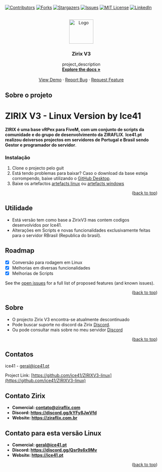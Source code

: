 <!-- Improved compatibility of back to top link: See: https://github.com/othneildrew/Best-README-Template/pull/73 -->
<a name="readme-top"></a>
<!--
*** Thanks for checking out the Best-README-Template. If you have a suggestion
*** that would make this better, please fork the repo and create a pull request
*** or simply open an issue with the tag "enhancement".
*** Don't forget to give the project a star!
*** Thanks again! Now go create something AMAZING! :D
-->



<!-- PROJECT SHIELDS -->
<!--
*** I'm using markdown "reference style" links for readability.
*** Reference links are enclosed in brackets [ ] instead of parentheses ( ).
*** See the bottom of this document for the declaration of the reference variables
*** for contributors-url, forks-url, etc. This is an optional, concise syntax you may use.
*** https://www.markdownguide.org/basic-syntax/#reference-style-links
-->
[![Contributors][contributors-shield]][contributors-url]
[![Forks][forks-shield]][forks-url]
[![Stargazers][stars-shield]][stars-url]
[![Issues][issues-shield]][issues-url]
[![MIT License][license-shield]][license-url]
[![LinkedIn][linkedin-shield]][linkedin-url]



<!-- PROJECT LOGO -->
<br />
<div align="center">
  <a href="https://github.com/ice41/ZIRIXV3-linux">
    <img src="https://github.com/ice41/ZIRIXV3-linux/assets/1908605/8b2b4009-fc7a-4a15-b228-3f66adf16f6c" alt="Logo" width="80" height="80">
  </a>

<h3 align="center">Zirix V3</h3>

  <p align="center">
    project_description
    <br />
    <a href="https://github.com/ice41/ZIRIXV3-linux"><strong>Explore the docs »</strong></a>
    <br />
    <br />
    <a href="https://github.com/ice41/ZIRIXV3-linux">View Demo</a>
    ·
    <a href="https://github.com/ice41/ZIRIXV3-linux/issues">Report Bug</a>
    ·
    <a href="https://github.com/ice41/ZIRIXV3-linux/issues">Request Feature</a>
  </p>
</div>

<!-- ABOUT THE PROJECT -->
## Sobre o projeto

# ZIRIX V3 - Linux Version by Ice41
**ZIRIX é uma base vRPex para FiveM, com um conjunto de scripts da comunidade e do grupo de desenvolvimento da ZIRAFLIX**.
**Ice41.pt realizou deiversos projectos em servidores de Portugal e Brasil sendo Gestor e programador do servidor**.

### Instalação

1. Clone o projecto pelo guit
2. Está tendo problemas para baixar?
Caso o download da base esteja corrompendo, baixe utilizando o [GitHub Desktop](https://desktop.github.com).
3. Baixe os artefactos [artefacts linux](https://runtime.fivem.net/artifacts/fivem/build_proot_linux/master/) ou [artefacts windows](https://runtime.fivem.net/artifacts/fivem/build_server_windows/master/)

<p align="right">(<a href="#readme-top">back to top</a>)</p>



<!-- USAGE EXAMPLES -->
## Utilidade

- Está versão tem como base a ZirixV3 mas contem codigos desenvolvidos por Ice41.
- Alterações em Scripts e novas funcionalidades exclusivamente feitas para o servidor RBrasil (Republica do brasil).



<!-- ROADMAP -->
## Roadmap

- [x] Conversão para rodagem em Linux
- [x] Melhorias em diversas funcionalidades
- [x] Melhorias de Scripts

See the [open issues](https://github.com/ice41/ZIRIXV3-linux/issues) for a full list of proposed features (and known issues).

<p align="right">(<a href="#readme-top">back to top</a>)</p>



<!-- CONTRIBUTING -->
## Sobre
- O projecto Zirix V3 encontra-se atualmente descontinuado
- Pode buscar suporte no discord da Zirix [Discord](https://discord.gg/kYFy8JwVfd). 
- Ou pode consultar mais sobre no meu servidor [Discord](https://discord.gg/Qsr9s6x9Mv)

<p align="right">(<a href="#readme-top">back to top</a>)</p>



<!-- CONTACT -->
## Contatos

ice41 - geral@ice41.pt

Project Link: [https://github.com/ice41/ZIRIXV3-linux](https://github.com/ice41/ZIRIXV3-linux)

## Contato Zirix
- **Comercial: contato@ziraflix.com**
- **Discord: https://discord.gg/kYFy8JwVfd**
- **Website: https://ziraflix.com.br**

## Contato para esta versão Linux
- **Comercial: geral@ice41.pt**
- **Discord: https://discord.gg/Qsr9s6x9Mv**
- **Website: https://ice41.pt**

<p align="right">(<a href="#readme-top">back to top</a>)</p>


<!-- MARKDOWN LINKS & IMAGES -->
<!-- https://www.markdownguide.org/basic-syntax/#reference-style-links -->
[contributors-shield]: https://img.shields.io/github/contributors/ice41/ZIRIXV3-linux.svg?style=for-the-badge
[contributors-url]: https://github.com/ice41/ZIRIXV3-linux/graphs/contributors
[forks-shield]: https://img.shields.io/github/forks/ice41/ZIRIXV3-linux.svg?style=for-the-badge
[forks-url]: https://github.com/ice41/ZIRIXV3-linux/network/members
[stars-shield]: https://img.shields.io/github/stars/ice41/ZIRIXV3-linux.svg?style=for-the-badge
[stars-url]: https://github.com/ice41/ZIRIXV3-linux/stargazers
[issues-shield]: https://img.shields.io/github/issues/ice41/ZIRIXV3-linux.svg?style=for-the-badge
[issues-url]: https://github.com/ice41/ZIRIXV3-linux/issues
[license-shield]: https://img.shields.io/github/license/ice41/ZIRIXV3-linux.svg?style=for-the-badge
[license-url]: https://github.com/ice41/ZIRIXV3-linux/blob/master/LICENSE.txt
[linkedin-shield]: https://img.shields.io/badge/-LinkedIn-black.svg?style=for-the-badge&logo=linkedin&colorB=555
[linkedin-url]: https://linkedin.com/in/linkedin_username
[product-screenshot]: images/screenshot.png
[Next.js]: https://img.shields.io/badge/next.js-000000?style=for-the-badge&logo=nextdotjs&logoColor=white
[Next-url]: https://nextjs.org/
[React.js]: https://img.shields.io/badge/React-20232A?style=for-the-badge&logo=react&logoColor=61DAFB
[React-url]: https://reactjs.org/
[Vue.js]: https://img.shields.io/badge/Vue.js-35495E?style=for-the-badge&logo=vuedotjs&logoColor=4FC08D
[Vue-url]: https://vuejs.org/
[Angular.io]: https://img.shields.io/badge/Angular-DD0031?style=for-the-badge&logo=angular&logoColor=white
[Angular-url]: https://angular.io/
[Svelte.dev]: https://img.shields.io/badge/Svelte-4A4A55?style=for-the-badge&logo=svelte&logoColor=FF3E00
[Svelte-url]: https://svelte.dev/
[Laravel.com]: https://img.shields.io/badge/Laravel-FF2D20?style=for-the-badge&logo=laravel&logoColor=white
[Laravel-url]: https://laravel.com
[Bootstrap.com]: https://img.shields.io/badge/Bootstrap-563D7C?style=for-the-badge&logo=bootstrap&logoColor=white
[Bootstrap-url]: https://getbootstrap.com
[JQuery.com]: https://img.shields.io/badge/jQuery-0769AD?style=for-the-badge&logo=jquery&logoColor=white
[JQuery-url]: https://jquery.com 

